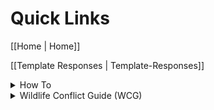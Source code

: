 # Quick Links

[[Home | Home]]

[[Template Responses | Template-Responses]]

<details>
  <summary>How To</summary>

  <br>[[How to Admit a Patient | WRMD-How-to-Admit-a-Patient]]</br>
  <br>[[How to Create a Hotline Incident | WRMD-How-to-Create-a-Hotline-Incident]]</br>
  <br>[[How to Print Cage Cards | WRMD-How-to-Print-Cage-Cards]]</br>
  <br>[[How to Request ACO Dispatch | Teams-ACO-Dispatch]]</br>
  <br>[[How to Request Humane Exclusion | Teams-Humane-Exclusion]]</br>
</details>

<details>
  <summary>Wildlife Conflict Guide (WCG)</summary>
  
  <br>[[Bats | WCG-Bats]]</br>
  <br>[[Black bears | WCG-Black-bears]]</br>
  <br>[[Canada geese | WCG-Canada-Geese]]</br>
  <br>[[Coyotes | WCG-Coyotes]]</br>
  <br>[[Foxes | WCG-Foxes]]</br>
  <br>[[Groundhogs/Woodchucks | WCG-Groundhogs-Woodchucks]]</br>
  <br>[[Mountain Lions/Cougars | WCG-Mountain-Lions-Cougars]]</br>
  <br>[[Opossums | WCG-Opossums]]</br>
  <br>[[Raccoons | WCG-Raccoons]]</br>
  <br>[[Skunks | WCG-Skunks]]</br>
  <br>[[Snakes | WCG-Snakes]]</br>
  <br>[[Squirrels | WCG-Squirrels]]</br>
  <br>[[Woodpeckers | WCG-Woodpeckers]]</br>
  <br>[[Orphaned animals | WCG-Orphaned-animals]]</br>
  <br>[[Rabies | WCG-Rabies]]</br>
  <br>[[Referring a wildlife control company | WCG-Referring-a-wildlife-control-company]]</br>
  <br>[[Strangers in a strange land | WCG-Strangers-in-a-strange-land]]</br>
  <br>[[Tips | WCG-Tips]]</br>
  <br>[[Web resources | WCG-Web-resources]]</br>
  <br>[[Why not trap and relocate? | WCG-Why-not-trap-and-relocate]]</br>  
</details>